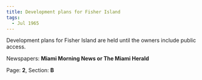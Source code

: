 ```yaml
---  
title: Development plans for Fisher Island  
tags:  
  - Jul 1965  
---  
```

  
Development plans for Fisher Island are held until the owners include public access.  
  
Newspapers: **Miami Morning News or The Miami Herald**  
  
Page: **2**, Section: **B** 

